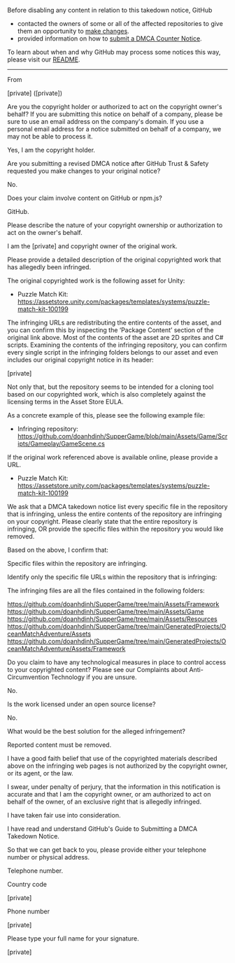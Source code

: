 Before disabling any content in relation to this takedown notice, GitHub
- contacted the owners of some or all of the affected repositories to give them an opportunity to [make changes](https://docs.github.com/en/github/site-policy/dmca-takedown-policy#a-how-does-this-actually-work).
- provided information on how to [submit a DMCA Counter Notice](https://docs.github.com/en/articles/guide-to-submitting-a-dmca-counter-notice).

To learn about when and why GitHub may process some notices this way, please visit our [README](https://github.com/github/dmca/blob/master/README.md#anatomy-of-a-takedown-notice).

---

From

[private] ([private])

Are you the copyright holder or authorized to act on the copyright owner's behalf? If you are submitting this notice on behalf of a company, please be sure to use an email address on the company's domain. If you use a personal email address for a notice submitted on behalf of a company, we may not be able to process it.

Yes, I am the copyright holder.

Are you submitting a revised DMCA notice after GitHub Trust & Safety requested you make changes to your original notice?

No.

Does your claim involve content on GitHub or npm.js?

GitHub.

Please describe the nature of your copyright ownership or authorization to act on the owner's behalf.

I am the [private] and copyright owner of the original work.

Please provide a detailed description of the original copyrighted work that has allegedly been infringed.

The original copyrighted work is the following asset for Unity:

- Puzzle Match Kit: https://assetstore.unity.com/packages/templates/systems/puzzle-match-kit-100199

The infringing URLs are redistributing the entire contents of the asset, and you can confirm this by inspecting the ‘Package Content’ section of the original link above. Most of the contents of the asset are 2D sprites and C# scripts. Examining the contents of the infringing repository, you can confirm every single script in the infringing folders belongs to our asset and even includes our original copyright notice in its header:

[private]

Not only that, but the repository seems to be intended for a cloning tool based on our copyrighted work, which is also completely against the licensing terms in the Asset Store EULA.

As a concrete example of this, please see the following example file:

- Infringing repository: https://github.com/doanhdinh/SupperGame/blob/main/Assets/Game/Scripts/Gameplay/GameScene.cs

If the original work referenced above is available online, please provide a URL.

- Puzzle Match Kit: https://assetstore.unity.com/packages/templates/systems/puzzle-match-kit-100199

We ask that a DMCA takedown notice list every specific file in the repository that is infringing, unless the entire contents of the repository are infringing on your copyright. Please clearly state that the entire repository is infringing, OR provide the specific files within the repository you would like removed.

Based on the above, I confirm that:

Specific files within the repository are infringing.

Identify only the specific file URLs within the repository that is infringing:

The infringing files are all the files contained in the following folders:

https://github.com/doanhdinh/SupperGame/tree/main/Assets/Framework  
https://github.com/doanhdinh/SupperGame/tree/main/Assets/Game  
https://github.com/doanhdinh/SupperGame/tree/main/Assets/Resources  
https://github.com/doanhdinh/SupperGame/tree/main/GeneratedProjects/OceanMatchAdventure/Assets  
https://github.com/doanhdinh/SupperGame/tree/main/GeneratedProjects/OceanMatchAdventure/Assets/Framework

Do you claim to have any technological measures in place to control access to your copyrighted content? Please see our Complaints about Anti-Circumvention Technology if you are unsure.

No.

Is the work licensed under an open source license?

No.

What would be the best solution for the alleged infringement?

Reported content must be removed.

I have a good faith belief that use of the copyrighted materials described above on the infringing web pages is not authorized by the copyright owner, or its agent, or the law.

I swear, under penalty of perjury, that the information in this notification is accurate and that I am the copyright owner, or am authorized to act on behalf of the owner, of an exclusive right that is allegedly infringed.

I have taken fair use into consideration.

I have read and understand GitHub's Guide to Submitting a DMCA Takedown Notice.

So that we can get back to you, please provide either your telephone number or physical address.

Telephone number.

Country code

[private]

Phone number

[private]

Please type your full name for your signature.

[private]

